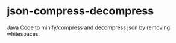 # json-compress-decompress
Java Code to minify/compress and decompress json by removing whitespaces.
